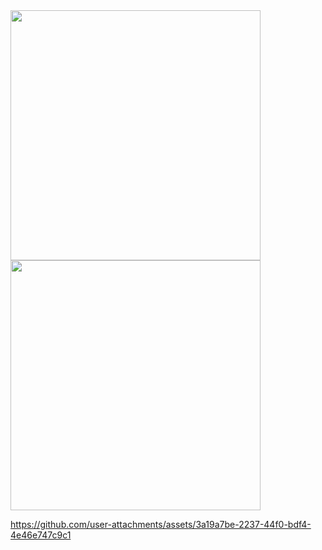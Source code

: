 <img src="https://github.com/user-attachments/assets/f4752465-d240-4124-94ad-6d224a354eb0" width="400" />
<img src="https://github.com/user-attachments/assets/39b9e80c-e22f-46e5-9d9c-3d7c1177952f" width="400" />


https://github.com/user-attachments/assets/3a19a7be-2237-44f0-bdf4-4e46e747c9c1


